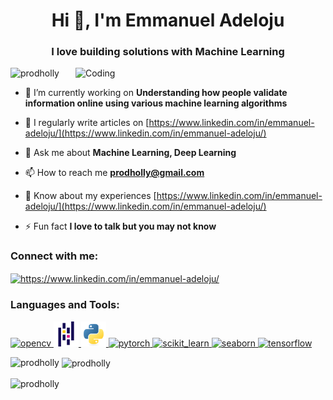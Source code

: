 <h1 align="center">Hi 👋, I'm Emmanuel Adeloju</h1>
<h3 align="center">I love building solutions with Machine Learning</h3>
<img align="right" alt="Coding" width="400" src="https://engineering.giphy.com/wp-content/uploads/2021/01/giphy.gif”>

<p align="left"> <img src="https://komarev.com/ghpvc/?username=prodholly&label=Profile%20views&color=0e75b6&style=flat" alt="prodholly" /> </p>

- 🔭 I’m currently working on **Understanding how people validate information online using various machine learning algorithms**

- 📝 I regularly write articles on [https://www.linkedin.com/in/emmanuel-adeloju/](https://www.linkedin.com/in/emmanuel-adeloju/)

- 💬 Ask me about **Machine Learning, Deep Learning**

- 📫 How to reach me **prodholly@gmail.com**

- 📄 Know about my experiences [https://www.linkedin.com/in/emmanuel-adeloju/](https://www.linkedin.com/in/emmanuel-adeloju/)

- ⚡ Fun fact **I love to talk but you may not know**

<h3 align="left">Connect with me:</h3>
<p align="left">
<a href="https://linkedin.com/in/https://www.linkedin.com/in/emmanuel-adeloju/" target="blank"><img align="center" src="https://raw.githubusercontent.com/rahuldkjain/github-profile-readme-generator/master/src/images/icons/Social/linked-in-alt.svg" alt="https://www.linkedin.com/in/emmanuel-adeloju/" height="30" width="40" /></a>
</p>

<h3 align="left">Languages and Tools:</h3>
<p align="left"> <a href="https://opencv.org/" target="_blank" rel="noreferrer"> <img src="https://www.vectorlogo.zone/logos/opencv/opencv-icon.svg" alt="opencv" width="40" height="40"/> </a> <a href="https://pandas.pydata.org/" target="_blank" rel="noreferrer"> <img src="https://raw.githubusercontent.com/devicons/devicon/2ae2a900d2f041da66e950e4d48052658d850630/icons/pandas/pandas-original.svg" alt="pandas" width="40" height="40"/> </a> <a href="https://www.python.org" target="_blank" rel="noreferrer"> <img src="https://raw.githubusercontent.com/devicons/devicon/master/icons/python/python-original.svg" alt="python" width="40" height="40"/> </a> <a href="https://pytorch.org/" target="_blank" rel="noreferrer"> <img src="https://www.vectorlogo.zone/logos/pytorch/pytorch-icon.svg" alt="pytorch" width="40" height="40"/> </a> <a href="https://scikit-learn.org/" target="_blank" rel="noreferrer"> <img src="https://upload.wikimedia.org/wikipedia/commons/0/05/Scikit_learn_logo_small.svg" alt="scikit_learn" width="40" height="40"/> </a> <a href="https://seaborn.pydata.org/" target="_blank" rel="noreferrer"> <img src="https://seaborn.pydata.org/_images/logo-mark-lightbg.svg" alt="seaborn" width="40" height="40"/> </a> <a href="https://www.tensorflow.org" target="_blank" rel="noreferrer"> <img src="https://www.vectorlogo.zone/logos/tensorflow/tensorflow-icon.svg" alt="tensorflow" width="40" height="40"/> </a> </p>

<p><img align="left" src="https://github-readme-stats.vercel.app/api/top-langs?username=prodholly&show_icons=true&locale=en&layout=compact" alt="prodholly" /></p>

<p>&nbsp;<img align="center" src="https://github-readme-stats.vercel.app/api?username=prodholly&show_icons=true&locale=en" alt="prodholly" /></p>

<p><img align="center" src="https://github-readme-streak-stats.herokuapp.com/?user=prodholly&" alt="prodholly" /></p>



